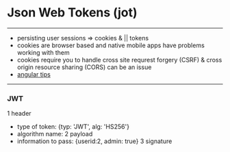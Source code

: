 # Json Web Tokens  (jot)  

---  

* persisting user sessions  => cookies & || tokens  
* cookies are browser based and native mobile apps have problems working with them  
* cookies require you to handle cross site requrest forgery (CSRF) & cross origin resource sharing (CORS) can be an issue  
* [angular tips](http://angular-tips.com/blog/2014/05/json-web-tokens-introduction/)  

---  

### JWT  


1 header  
  * type of token: {typ: 'JWT', alg: 'HS256'}
  * algorithm name: 
2 payload    
  * information to pass: {userid:2, admin: true}
3 signature  


